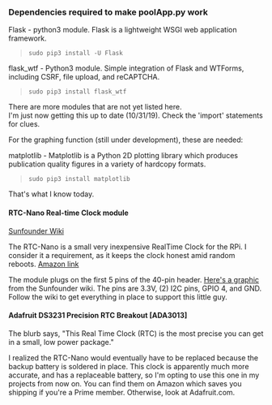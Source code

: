 ### Dependencies required to make poolApp.py work

Flask - python3 module.  Flask is a lightweight WSGI web application framework.

>```sudo pip3 install -U Flask```

flask_wtf - Python3 module.  Simple integration of Flask and WTForms, including CSRF, file upload, and reCAPTCHA.

>```sudo pip3 install flask_wtf```

There are more modules that are not yet listed here.  
I'm just now getting this up to date (10/31/19).  Check the 'import' statements for clues.

For the graphing function (still under development), these are needed:

matplotlib - Matplotlib is a Python 2D plotting library which produces publication quality figures in a variety of hardcopy formats.

>```sudo pip3 install matplotlib```

That's what I know today.

#### RTC-Nano Real-time Clock module

[Sunfounder Wiki](http://wiki.sunfounder.cc/index.php?title=RTC-Nano )

The RTC-Nano is a small very inexpensive RealTime Clock for the RPi.  I consider it a requirement, as it keeps the clock honest amid random reboots.  [Amazon link](https://www.amazon.com/gp/product/B00HF4NUSS/ref=ppx_yo_dt_b_search_asin_title?ie=UTF8&psc=1)

The module plugs on the first 5 pins of the 40-pin header.  [Here's a graphic](./Pics/Rtc_raspberry.png) from the Sunfounder wiki. The pins are 3.3V, (2) I2C pins, GPIO 4, and GND.  Follow the wiki to get everything in place to support this little guy.

#### Adafruit DS3231 Precision RTC Breakout [ADA3013]

The blurb says, "This Real Time Clock (RTC) is the most precise you can get in a small, low power package."

I realized the RTC-Nano would eventually have to be replaced because the backup battery is soldered in place.  This clock is apparently much more accurate, and has a replaceable battery, so I'm opting to use this one in my projects from now on.  You can find them on Amazon which saves you shipping if you're a Prime member.  Otherwise, look at Adafruit.com.

